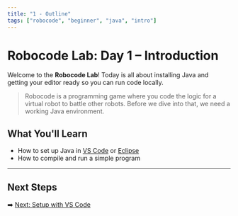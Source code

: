 ```yaml
---
title: "1 - Outline"
tags: ["robocode", "beginner", "java", "intro"]
---
```

# Robocode Lab: Day 1 – Introduction

Welcome to the **Robocode Lab**! Today is all about installing Java and getting your editor ready so you can run code locally.

> Robocode is a programming game where you code the logic for a virtual robot to battle other robots. Before we dive into that, we need a working Java environment.

## What You'll Learn

- How to set up Java in [VS Code](/robocode/Day-1/01_setup_vscode) or [Eclipse](/robocode/Day-1/02_setup_eclipse)
- How to compile and run a simple program

---

## Next Steps

➡️ [Next: Setup with VS Code](/robocode/Day-1/01_setup_vscode)
